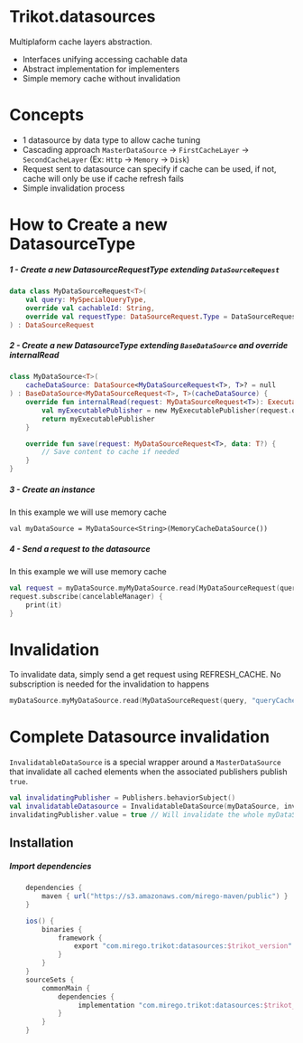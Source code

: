# Trikot.datasources

Multiplaform cache layers abstraction.

- Interfaces unifying accessing cachable data
- Abstract implementation for implementers
- Simple memory cache without invalidation

# Concepts

- 1 datasource by data type to allow cache tuning
- Cascading approach `MasterDataSource` -> `FirstCacheLayer` -> `SecondCacheLayer` (Ex: `Http` -> `Memory` -> `Disk`)
- Request sent to datasource can specify if cache can be used, if not, cache will only be use if cache refresh fails
- Simple invalidation process

# How to Create a new DatasourceType

##### 1 - Create a new DatasourceRequestType extending `DataSourceRequest`

```kotlin
data class MyDataSourceRequest<T>(
    val query: MySpecialQueryType,
    override val cachableId: String,
    override val requestType: DataSourceRequest.Type = DataSourceRequest.Type.USE_CACHE
) : DataSourceRequest
```

##### 2 - Create a new DatasourceType extending `BaseDataSource` and override internalRead

```kotlin
class MyDataSource<T>(
    cacheDataSource: DataSource<MyDataSourceRequest<T>, T>? = null
) : BaseDataSource<MyDataSourceRequest<T>, T>(cacheDataSource) {
    override fun internalRead(request: MyDataSourceRequest<T>): ExecutablePublisher<T> {
        val myExecutablePublisher = new MyExecutablePublisher(request.query)
        return myExecutablePublisher
    }

    override fun save(request: MyDataSourceRequest<T>, data: T?) {
        // Save content to cache if needed
    }
}
```

##### 3 - Create an instance

In this example we will use memory cache

```
val myDataSource = MyDataSource<String>(MemoryCacheDataSource())
```

##### 4 - Send a request to the datasource

In this example we will use memory cache

```kotlin
val request = myDataSource.myMyDataSource.read(MyDataSourceRequest(query, "queryCacheId"))
request.subscribe(cancelableManager) {
    print(it)
}
```

# Invalidation

To invalidate data, simply send a get request using REFRESH_CACHE. No subscription is needed for the invalidation to happens

```kotlin
myDataSource.myMyDataSource.read(MyDataSourceRequest(query, "queryCacheId", DataSourceRequest.Type.REFRESH_CACHE))
```

# Complete Datasource invalidation

`InvalidatableDataSource` is a special wrapper around a `MasterDataSource` that invalidate all cached elements when the associated publishers publish `true`.

```kotlin
val invalidatingPublisher = Publishers.behaviorSubject()
val invalidatableDatasource = InvalidatableDataSource(myDataSource, invalidatingPublisher)
invalidatingPublisher.value = true // Will invalidate the whole myDataSource cache
```

## Installation

##### Import dependencies

```groovy
    dependencies {
        maven { url("https://s3.amazonaws.com/mirego-maven/public") }
    }

    ios() {
        binaries {
            framework {
                export "com.mirego.trikot:datasources:$trikot_version"
            }
        }
    }
    sourceSets {
        commonMain {
            dependencies {
                 implementation "com.mirego.trikot:datasources:$trikot_version"
            }
        }
    }
```

